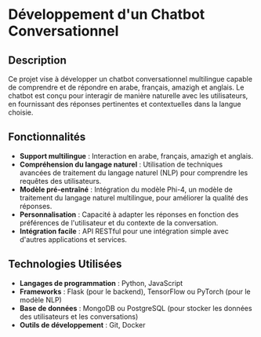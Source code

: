 # Développement d'un Chatbot Conversationnel

## Description
Ce projet vise à développer un chatbot conversationnel multilingue capable de comprendre et de répondre en arabe, français, amazigh et anglais. Le chatbot est conçu pour interagir de manière naturelle avec les utilisateurs, en fournissant des réponses pertinentes et contextuelles dans la langue choisie.

## Fonctionnalités
- **Support multilingue** : Interaction en arabe, français, amazigh et anglais.
- **Compréhension du langage naturel** : Utilisation de techniques avancées de traitement du langage naturel (NLP) pour comprendre les requêtes des utilisateurs.
- **Modèle pré-entraîné** : Intégration du modèle Phi-4, un modèle de traitement du langage naturel multilingue, pour améliorer la qualité des réponses.
- **Personnalisation** : Capacité à adapter les réponses en fonction des préférences de l'utilisateur et du contexte de la conversation.
- **Intégration facile** : API RESTful pour une intégration simple avec d'autres applications et services.

## Technologies Utilisées
- **Langages de programmation** : Python, JavaScript
- **Frameworks** : Flask (pour le backend), TensorFlow ou PyTorch (pour le modèle NLP)
- **Base de données** : MongoDB ou PostgreSQL (pour stocker les données des utilisateurs et les conversations)
- **Outils de développement** : Git, Docker
